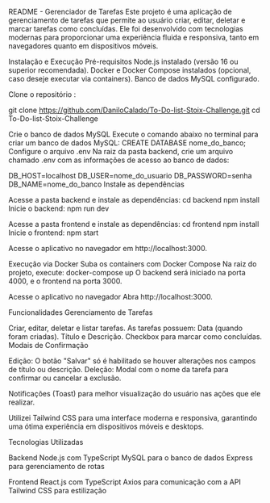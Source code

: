 README - Gerenciador de Tarefas
Este projeto é uma aplicação de gerenciamento de tarefas que permite ao usuário criar, editar, deletar e marcar tarefas como concluídas. Ele foi desenvolvido com tecnologias modernas para proporcionar uma experiência fluida e responsiva, tanto em navegadores quanto em dispositivos móveis.

Instalação e Execução
Pré-requisitos
Node.js instalado (versão 16 ou superior recomendada).
Docker e Docker Compose instalados (opcional, caso deseje executar via containers).
Banco de dados MySQL configurado.

Clone o repositório :

git clone https://github.com/DaniloCalado/To-Do-list-Stoix-Challenge.git
cd To-Do-list-Stoix-Challenge

Crie o banco de dados MySQL Execute o comando abaixo no terminal para criar um banco de dados MySQL:
CREATE DATABASE nome_do_banco;
Configure o arquivo .env Na raiz da pasta backend, crie um arquivo chamado .env com as informações de acesso ao banco de dados:

DB_HOST=localhost
DB_USER=nome_do_usuario
DB_PASSWORD=senha
DB_NAME=nome_do_banco
Instale as dependências

Acesse a pasta backend e instale as dependências:
cd backend
npm install
Inicie o backend:
npm run dev

Acesse a pasta frontend e instale as dependências:
cd frontend
npm install
Inicie o frontend:
npm start

Acesse o aplicativo no navegador em http://localhost:3000.

Execução via Docker
Suba os containers com Docker Compose Na raiz do projeto, execute:
docker-compose up
O backend será iniciado na porta 4000, e o frontend na porta 3000.

Acesse o aplicativo no navegador Abra http://localhost:3000.


Funcionalidades
Gerenciamento de Tarefas

Criar, editar, deletar e listar tarefas.
As tarefas possuem:
Data (quando foram criadas).
Título e Descrição.
Checkbox para marcar como concluídas.
Modais de Confirmação

Edição:
O botão "Salvar" só é habilitado se houver alterações nos campos de título ou descrição.
Deleção:
Modal com o nome da tarefa para confirmar ou cancelar a exclusão.

Notificações (Toast) para melhor visualização do usuário nas ações que ele realizar.


Utilizei Tailwind CSS para uma interface moderna e responsiva, garantindo uma ótima experiência em dispositivos móveis e desktops.

Tecnologias Utilizadas

Backend
Node.js com TypeScript
MySQL para o banco de dados
Express para gerenciamento de rotas

Frontend
React.js com TypeScript
Axios para comunicação com a API
Tailwind CSS para estilização
